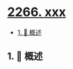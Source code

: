 # [2266. xxx](https://github.com/Tdahuyou/TNotes.leetcode/tree/main/notes/2266.%20xxx)

<!-- region:toc -->

- [1. 📝 概述](#1--概述)

<!-- endregion:toc -->

## 1. 📝 概述
